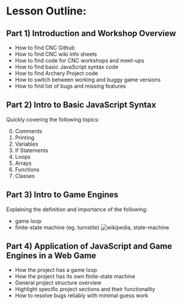 # Lesson Outline:

## Part 1) Introduction and Workshop Overview

- How to find CNC Github
- How to find CNC wiki info sheets
- How to find code for CNC workshops and meet-ups
- How to find basic JavaScript syntax code
- How to find Archery Project code
- How to switch  between working and buggy game versions
- How to find list of bugs and missing features 

## Part 2) Intro to Basic JavaScript Syntax

Quickly covering the following topics: 

0. Comments
1. Printing
2. Variables
3. If Statements
4. Loops
5. Arrays
6. Functions
7. Classes

## Part 3) Intro to Game Engines

Explaining the definition and importance of the following:

- game loop
![]()
- finite-state machine (eg. turnstile)
![wikipedia, state-machine](https://upload.wikimedia.org/wikipedia/commons/9/9e/Turnstile_state_machine_colored.svg)

## Part 4) Application of JavaScript and Game Engines in a Web Game 

- How the project has a game loop
- How the project has its own finite-state machine
- General project structure overview 
- Highlight specific project sections and their functionality
- How to resolve bugs reliably with minimal guess work
